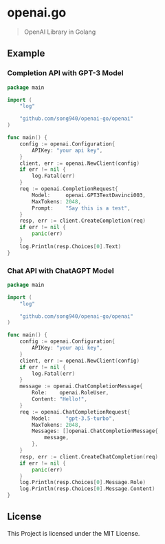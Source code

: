 # openai.go

> OpenAI Library in Golang


## Example

### Completion API with GPT-3 Model

```go
package main

import (
    "log"

	"github.com/song940/openai-go/openai"
)

func main() {
	config := openai.Configuration{
		APIKey: "your api key",
	}
	client, err := openai.NewClient(config)
	if err != nil {
		log.Fatal(err)
	}
	req := openai.CompletionRequest{
		Model:     openai.GPT3TextDavinci003,
		MaxTokens: 2048,
		Prompt:    "Say this is a test",
	}
	resp, err := client.CreateCompletion(req)
	if err != nil {
		panic(err)
	}
	log.Println(resp.Choices[0].Text)
}
```

### Chat API with ChatAGPT Model

```go
package main

import (
    "log"

	"github.com/song940/openai-go/openai"
)

func main() {
	config := openai.Configuration{
		APIKey: "your api key",
	}
	client, err := openai.NewClient(config)
	if err != nil {
		log.Fatal(err)
	}
	message := openai.ChatCompletionMessage{
		Role:    openai.RoleUser,
		Content: "Hello!",
	}
	req := openai.ChatCompletionRequest{
		Model:     "gpt-3.5-turbo",
		MaxTokens: 2048,
		Messages: []openai.ChatCompletionMessage{
			message,
		},
	}
	resp, err := client.CreateChatCompletion(req)
	if err != nil {
		panic(err)
	}
	log.Println(resp.Choices[0].Message.Role)
	log.Println(resp.Choices[0].Message.Content)
}
```

## License

This Project is licensed under the MIT License.
